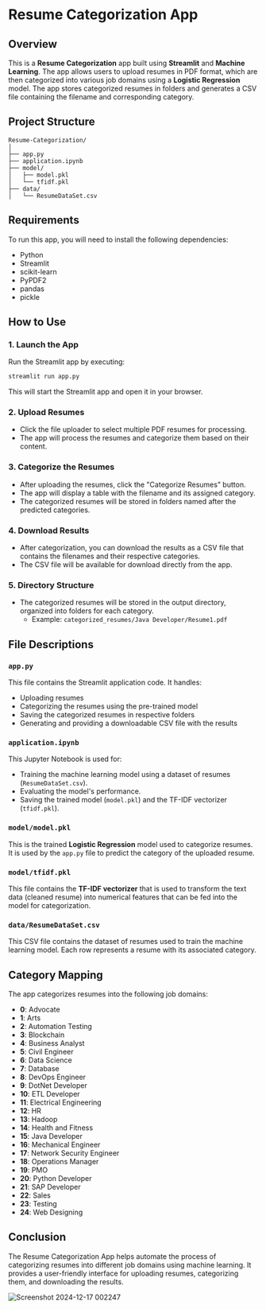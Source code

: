 
# Resume Categorization App

## Overview

This is a **Resume Categorization** app built using **Streamlit** and **Machine Learning**. The app allows users to upload resumes in PDF format, which are then categorized into various job domains using a **Logistic Regression** model. The app stores categorized resumes in folders and generates a CSV file containing the filename and corresponding category.

## Project Structure

```
Resume-Categorization/
│
├── app.py                   
├── application.ipynb        
├── model/                   
│   ├── model.pkl            
│   └── tfidf.pkl            
├── data/
│   └── ResumeDataSet.csv    
```

## Requirements

To run this app, you will need to install the following dependencies:

- Python 
- Streamlit
- scikit-learn
- PyPDF2
- pandas
- pickle



## How to Use

### 1. Launch the App
Run the Streamlit app by executing:

```bash
streamlit run app.py
```

This will start the Streamlit app and open it in your browser.

### 2. Upload Resumes
- Click the file uploader to select multiple PDF resumes for processing.
- The app will process the resumes and categorize them based on their content.

### 3. Categorize the Resumes
- After uploading the resumes, click the "Categorize Resumes" button.
- The app will display a table with the filename and its assigned category.
- The categorized resumes will be stored in folders named after the predicted categories.

### 4. Download Results
- After categorization, you can download the results as a CSV file that contains the filenames and their respective categories.
- The CSV file will be available for download directly from the app.

### 5. Directory Structure
- The categorized resumes will be stored in the output directory, organized into folders for each category.
  - Example: `categorized_resumes/Java Developer/Resume1.pdf`

## File Descriptions

### `app.py`

This file contains the Streamlit application code. It handles:
- Uploading resumes
- Categorizing the resumes using the pre-trained model
- Saving the categorized resumes in respective folders
- Generating and providing a downloadable CSV file with the results

### `application.ipynb`

This Jupyter Notebook is used for:
- Training the machine learning model using a dataset of resumes (`ResumeDataSet.csv`).
- Evaluating the model's performance.
- Saving the trained model (`model.pkl`) and the TF-IDF vectorizer (`tfidf.pkl`).

### `model/model.pkl`

This is the trained **Logistic Regression** model used to categorize resumes. It is used by the `app.py` file to predict the category of the uploaded resume.

### `model/tfidf.pkl`

This file contains the **TF-IDF vectorizer** that is used to transform the text data (cleaned resume) into numerical features that can be fed into the model for categorization.

### `data/ResumeDataSet.csv`

This CSV file contains the dataset of resumes used to train the machine learning model. Each row represents a resume with its associated category.

## Category Mapping

The app categorizes resumes into the following job domains:

- **0**: Advocate
- **1**: Arts
- **2**: Automation Testing
- **3**: Blockchain
- **4**: Business Analyst
- **5**: Civil Engineer
- **6**: Data Science
- **7**: Database
- **8**: DevOps Engineer
- **9**: DotNet Developer
- **10**: ETL Developer
- **11**: Electrical Engineering
- **12**: HR
- **13**: Hadoop
- **14**: Health and Fitness
- **15**: Java Developer
- **16**: Mechanical Engineer
- **17**: Network Security Engineer
- **18**: Operations Manager
- **19**: PMO
- **20**: Python Developer
- **21**: SAP Developer
- **22**: Sales
- **23**: Testing
- **24**: Web Designing

## Conclusion

The Resume Categorization App helps automate the process of categorizing resumes into different job domains using machine learning. It provides a user-friendly interface for uploading resumes, categorizing them, and downloading the results.

![Screenshot 2024-12-17 002247](https://github.com/user-attachments/assets/90e52558-981d-40c6-81db-4f52090ac739)
